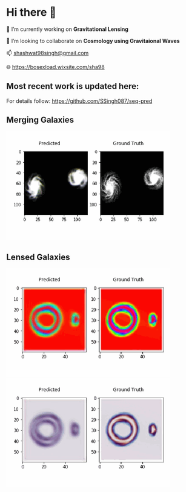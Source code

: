 # Hi there 🌌
🔭 I’m currently working on **Gravitational Lensing**

👯 I’m looking to collaborate on **Cosmology using Gravitaional Waves**

📫 shashwat98singh@gmail.com

🌐 https://bosexload.wixsite.com/sha98

## Most recent work is updated here:
For details follow: https://github.com/SSingh087/seq-pred

## Merging Galaxies 

![Alt Text](https://github.com/SSingh087/SSingh087/blob/main/Images/120_3_1.gif)
## Lensed Galaxies 
![Alt Text](https://github.com/SSingh087/SSingh087/blob/main/Images/cH60_12.gif)
![Alt Text](https://github.com/SSingh087/SSingh087/blob/main/Images/cT60_12.gif)


<!--
**SSingh087/SSingh087** is a ✨ _special_ ✨ repository because its `README.md` (this file) appears on your GitHub profile.

Here are some ideas to get you started:

- 🌱 I’m currently learning ...
- 👯 I’m looking to collaborate on ...
- 🤔 I’m looking for help with ...
- 💬 Ask me about ...
- 📫 How to reach me: ...
- 😄 Pronouns: ...
- ⚡ Fun fact: ...
-->
